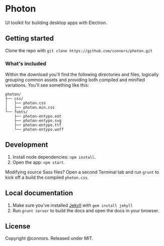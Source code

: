 # Photon

UI toolkit for building desktop apps with Electron.

## Getting started

Clone the repo with `git clone https://github.com/connors/photon.git`

### What's included

Within the download you'll find the following directories and files, logically grouping common assets and providing both compiled and minified variations. You'll see something like this:

```
photon/
├── css/
│   ├── photon.css
│   ├── photon.min.css
└── fonts/
    ├── photon-entypo.eot
    ├── photon-entypo.svg
    ├── photon-entypo.ttf
    └── photon-entypo.woff
```

## Development

1. Install node dependencies: `npm install`.
2. Open the app: `npm start`.

Modifying source Sass files? Open a second Terminal tab and run `grunt` to kick off a build the compiled `photon.css`.

## Local documentation

1. Make sure you've installed [Jekyll](http://jekyllrb.com) with `gem install jekyll`
2. Run `grunt server` to build the docs and open the docs in your browser.

## License

Copyright @connors. Released under MIT.
